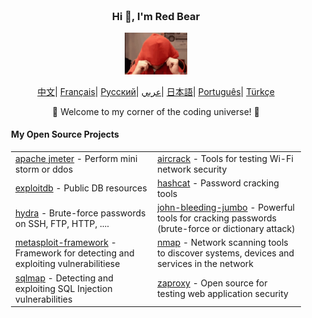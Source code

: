 <div align="center" style="background-size: cover; background-position: center; padding: 20px;">
    <h3>Hi 👋, I'm Red Bear</h3>
    <p align="center">
        <img src="meme.gif" width="100"/>
    </p>
    <p align="center">
        <a href="https://github.com/RedBear-dos/RedBear-dos/blob/main/README_CN.md"><span>中文</span></a>|
        <a href="https://github.com/RedBear-dos/RedBear-dos/blob/main/README_FR.md"><span>Français</span></a>|
        <a href="https://github.com/RedBear-dos/RedBear-dos/blob/main/README_RU.md"><span>Русский</span></a>|
        <a href="https://github.com/RedBear-dos/RedBear-dos/blob/main/README_AR.md"><span>عربي</span></a>|
        <a href="https://github.com/RedBear-dos/RedBear-dos/blob/main/README_JP.md"><span>日本語</span></a>|
        <a href="https://github.com/RedBear-dos/RedBear-dos/blob/main/README_PTBR.md"><span>Português</span></a>|
        <a href="https://github.com/RedBear-dos/RedBear-dos/blob/main/READNE_TR.md"><span>Türkçe</span></a>
    </p>
    <p>🌟 Welcome to my corner of the coding universe! 🌟</p>
    <h4 align="left">My Open Source Projects</h4>
    <table align="center">
        <tr>
            <td><a href="https://github.com/RedBear-dos/apache-jmeter-5">apache jmeter</a> - Perform mini storm or ddos</td>
            <td><a href="https://github.com/RedBear-dos/aircrack-">aircrack</a> - Tools for testing Wi-Fi network security</td>
        </tr>
        <tr>
            <td><a href="https://github.com/RedBear-dos/exploitdb-">exploitdb</a> - Public DB resources</td>
            <td><a href="https://github.com/RedBear-dos/hashcat">hashcat</a> - Password cracking tools</td>
        </tr>
        <tr>
            <td><a href="https://github.com/RedBear-dos/hydra">hydra</a> - Brute-force passwords on SSH, FTP, HTTP, ....</td>
            <td><a href="https://github.com/RedBear-dos/john-bleeding-jumbo">john-bleeding-jumbo</a> - Powerful tools for cracking passwords (brute-force or dictionary attack)</td>
        </tr>
        <tr>
            <td><a href="https://github.com/RedBear-dos/metasploit-framework">metasploit-framework</a> - Framework for detecting and exploiting vulnerabilitiese</td>
            <td><a href="https://github.com/RedBear-dos/nmap">nmap</a> - Network scanning tools to discover systems, devices and services in the network</td>
        </tr>
        <tr>
            <td><a href="https://github.com/RedBear-dos/sqlmap">sqlmap</a> - Detecting and exploiting SQL Injection vulnerabilities</td>
            <td><a href="https://github.com/RedBear-dos/zaproxy-">zaproxy</a> - Open source for testing web application security</td>
        </tr>
    </table>
</div>
